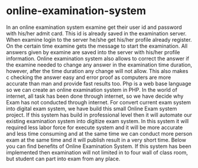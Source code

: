 # online-examination-system
In an online examination system examine get their user id and password with his/her admit card. This id is already saved in the examination server. When examine login to the server he/she get his/her profile already register. On the certain time examine gets the message to start the examination. All answers given by examine are saved into the server with his/her profile information. Online examination system also allows to correct the answer if the examine needed to change any answer in the examination time duration, however, after the time duration any change will not allow. This also makes c checking the answer easy and error proof as computers are more accurate than man and provide fast results too. Php is a web base language so we can create an online examination system in PHP.  In the world of internet, all task has been done through internet, so we have decide why Exam has not conducted through internet. For convert current exam system into digital exam system, we have build this small Online Exam system project. If this system has build in professional level then it will automate our existing examination system into digitize exam system. In this system it will required less labor force for execute system and it will be more accurate and less time consuming and at the same time we can conduct more person exam at the same time and it will publish result in a very short time. Below you can find benefits of Online Examination System. If this system has been implemented then examination will not limited in to four wall of class room, but student can part into exam from any place.
